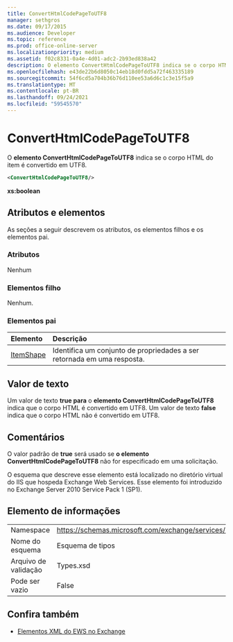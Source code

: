 ```yaml
---
title: ConvertHtmlCodePageToUTF8
manager: sethgros
ms.date: 09/17/2015
ms.audience: Developer
ms.topic: reference
ms.prod: office-online-server
ms.localizationpriority: medium
ms.assetid: f02c8331-0a4e-4d01-adc2-2b93ed838a42
description: O elemento ConvertHtmlCodePageToUTF8 indica se o corpo HTML do item é convertido em UTF8.
ms.openlocfilehash: e43de22b6d8050c14eb18d0fdd5a72f463335189
ms.sourcegitcommit: 54f6cd5a704b36b76d110ee53a6d6c1c3e15f5a9
ms.translationtype: MT
ms.contentlocale: pt-BR
ms.lasthandoff: 09/24/2021
ms.locfileid: "59545570"
---
```

# <a name="converthtmlcodepagetoutf8"></a>ConvertHtmlCodePageToUTF8

O **elemento ConvertHtmlCodePageToUTF8** indica se o corpo HTML do item é convertido em UTF8. 
  
```XML
<ConvertHtmlCodePageToUTF8/>
```

 **xs:boolean**
## <a name="attributes-and-elements"></a>Atributos e elementos

As seções a seguir descrevem os atributos, os elementos filhos e os elementos pai.
  
### <a name="attributes"></a>Atributos

Nenhum
  
### <a name="child-elements"></a>Elementos filho

Nenhum.
  
### <a name="parent-elements"></a>Elementos pai

|**Elemento**|**Descrição**|
|:-----|:-----|
|[ItemShape](itemshape.md) <br/> |Identifica um conjunto de propriedades a ser retornada em uma resposta.  <br/> |
   
## <a name="text-value"></a>Valor de texto

Um valor de texto **true para** o **elemento ConvertHtmlCodePageToUTF8** indica que o corpo HTML é convertido em UTF8. Um valor de texto **false** indica que o corpo HTML não é convertido em UTF8. 
  
## <a name="remarks"></a>Comentários

O valor padrão de **true** será usado se **o elemento ConvertHtmlCodePageToUTF8** não for especificado em uma solicitação. 
  
O esquema que descreve esse elemento está localizado no diretório virtual do IIS que hospeda Exchange Web Services. Esse elemento foi introduzido no Exchange Server 2010 Service Pack 1 (SP1).
  
## <a name="element-information"></a>Elemento de informações

|||
|:-----|:-----|
|Namespace  <br/> |https://schemas.microsoft.com/exchange/services/2006/types  <br/> |
|Nome do esquema  <br/> |Esquema de tipos  <br/> |
|Arquivo de validação  <br/> |Types.xsd  <br/> |
|Pode ser vazio  <br/> |False  <br/> |
   
## <a name="see-also"></a>Confira também



- [Elementos XML do EWS no Exchange](ews-xml-elements-in-exchange.md)

